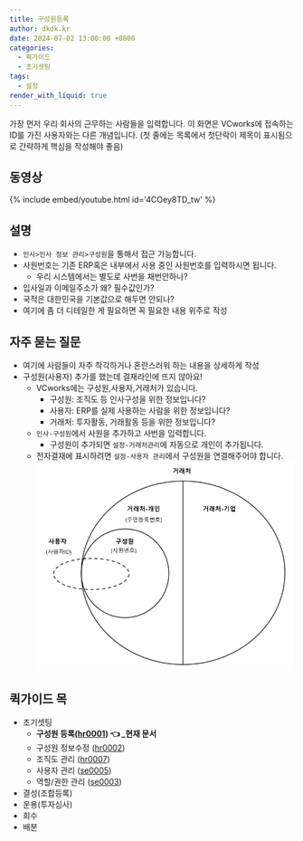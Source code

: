 ```yaml
---
title: 구성원등록
author: dkdk.kr
date: 2024-07-02 13:00:00 +0800
categories:
  - 퀵가이드
  - 초기셋팅
tags:
  - 설정
render_with_liquid: true
---
```

가장 먼저 우리 회사의 근무하는 사람들을 입력합니다. 이 화면은 VCworks에 접속하는 ID를 가진 사용자와는 다른 개념입니다. (첫 줄에는 목록에서 첫단락이 제목이 표시됨으로 간략하게 핵심을 작성해야 좋음)

## 동영상

{% include embed/youtube.html id='4COey8TD_tw' %}

## 설명

- `인사>인사 정보 관리>구성원`을 통해서 접근 가능합니다.
- 사원번호는 기존 ERP혹은 내부에서 사용 중인 사원번호를 입력하시면 됩니다.
	- 우리 시스템에서는 별도로 사번을 채번안하나?
- 입사일과 이메일주소가 왜? 필수값인가?
- 국적은 대한민국을 기본값으로 해두면 안되나?
- 여기에 좀 더 디테일한 게 필요하면 꼭 필요한 내용 위주로 작성

## 자주 묻는 질문

- 여기에 사람들이 자주 착각하거나 혼란스러워 하는 내용을 상세하게 작성
- 구성원(사용자) 추가를 했는데 결재라인에 뜨지 않아요!
	-  VCworks에는 구성원,사용자,거래처가 있습니다.
		- 구성원: 조직도 등 인사구성을 위한 정보입니다?
		- 사용자: ERP를 실제 사용하는 사람을 위한 정보입니다?
		- 거래처: 투자활동, 거래활동 등을 위한 정보입니다?
	- `인사-구성원`에서 사원을 추가하고 사번을 입력합니다.
		- 구성원이 추가되면 `설정-거래처관리`에 자동으로 개인이 추가됩니다.
	- 전자결재에 표시하려면 `설정-사용자 관리`에서 구성원을 연결해주어야 합니다.
![개념도|500](assets/img/Pasted%20image%2020240710193341.png)


## 퀵가이드 목
- 초기셋팅
	- **구성원 등록([hr0001](2024-07-02-hr0001)) 👈 _현재 문서**
	- 구성원 정보수정 ([hr0002](2024-07-02-hr0002))
	- 조직도 관리 ([hr0007](2024-07-02-hr0007))  
	- 사용자 관리 ([se0005](2024-07-02-se0005))
	- 역할/권한 관리 ([se0003](2024-07-02-se0003))
- 결성(조합등록)
- 운용(투자심사)
- 회수
- 배분
